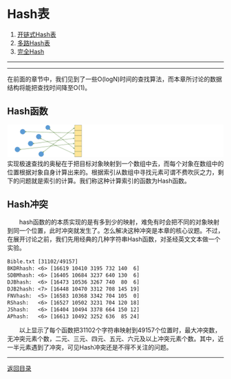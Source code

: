 # Hash表
 1. [开链式Hash表](04-A.md)
 2. [多路Hash表](04-B.md)
 3. [完全Hash](04-C.md)
 
___
___
在前面的章节中，我们见到了一些O(logN)时间的查找算法，而本章所讨论的数据结构将能把查找时间降至O(1)。

## Hash函数
![](../images/Hash.png)
　　实现极速查找的奥秘在于把目标对象映射到一个数组中去，而每个对象在数组中的位置根据对象自身计算出来的。根据索引从数组中寻找元素可谓不费吹灰之力，剩下的问题就是索引的计算。我们称这种计算索引的函数为Hash函数。

## Hash冲突
　　hash函数的的本质实现的是有多到少的映射，难免有时会把不同的对象映射到同一个位置，此时冲突就发生了。怎么解决这种冲突是本章的核心议题。不过，在展开讨论之前，我们先用经典的几种字符串Hash函数，对圣经英文文本做一个实验。
 
	Bible.txt [31102/49157]
	BKDRhash: <6> [16619 10410 3195 732 140  6]
	SDBMhash: <6> [16405 10684 3237 640 130  6]
	DJBhash:  <6> [16473 10536 3267 740  80  6]
	DJB2hash: <7> [16448 10470 3312 708 145 19]
	FNVhash:  <5> [16583 10368 3342 704 105  0]
	RShash:   <6> [16527 10502 3231 704 120 18]
	JShash:   <6> [16404 10494 3378 664 150 12]
	APhash:   <6> [16613 10492 3252 636  85 24]

　　以上显示了每个函数把31102个字符串映射到49157个位置时，最大冲突数，无冲突元素个数，二元、三元、四元、五元、六元及以上冲突元素个数。其中，近一半元素遇到了冲突，可见Hash冲突还是不得不关注的问题。

---
[返回目录](../index.md)
